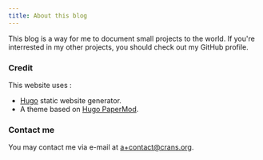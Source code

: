 ```yaml
---
title: About this blog
---
```


This blog is a way for me to document small projects to the world.
If you're interrested in my other projects, you should check out my GitHub profile.

### Credit

This website uses :

* [Hugo](https://gohugo.io/) static website generator.
* A theme based on [Hugo PaperMod](https://github.com/adityatelange/hugo-PaperMod/).

### Contact me

You may contact me via e-mail at <a+contact@crans.org>.
